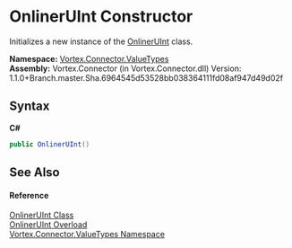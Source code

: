 # OnlinerUInt Constructor 
 

Initializes a new instance of the <a href="T_Vortex_Connector_ValueTypes_OnlinerUInt.md">OnlinerUInt</a> class.

**Namespace:**&nbsp;<a href="N_Vortex_Connector_ValueTypes.md">Vortex.Connector.ValueTypes</a><br />**Assembly:**&nbsp;Vortex.Connector (in Vortex.Connector.dll) Version: 1.1.0+Branch.master.Sha.6964545d53528bb038364111fd08af947d49d02f

## Syntax

**C#**<br />
``` C#
public OnlinerUInt()
```


## See Also


#### Reference
<a href="T_Vortex_Connector_ValueTypes_OnlinerUInt.md">OnlinerUInt Class</a><br /><a href="Overload_Vortex_Connector_ValueTypes_OnlinerUInt__ctor.md">OnlinerUInt Overload</a><br /><a href="N_Vortex_Connector_ValueTypes.md">Vortex.Connector.ValueTypes Namespace</a><br />